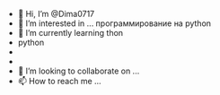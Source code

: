 - 👋 Hi, I’m @Dima0717
- 👀 I’m interested in ...  программирование на python 
- 🌱 I’m currently learning  thon
- python
- 
-
- 💞️ I’m looking to collaborate on ...
- 📫 How to reach me ...

<!---
Dima0717/Dima0717 is a ✨ special ✨ repository because its `README.md` (this file) appears on your GitHub profile.
You can click the Preview link to take a look at your changes.
--->
